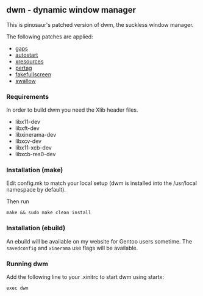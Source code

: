 ## dwm - dynamic window manager
This is pinosaur's patched version of dwm, the suckless window manager.

The following patches are applied:
- [gaps](https://dwm.suckless.org/patches/gaps/)
- [autostart](https://dwm.suckless.org/patches/autostart/)
- [xresources](https://dwm.suckless.org/patches/autostart/)
- [pertag](https://dwm.suckless.org/patches/pertag/)
- [fakefullscreen](https://dwm.suckless.org/patches/fakefullscreen/)
- [swallow](https://dwm.suckless.org/patches/swallow/)

### Requirements
In order to build dwm you need the Xlib header files.
- libx11-dev
- libxft-dev
- libxinerama-dev
- libxcv-dev
- libx11-xcb-dev
- libxcb-res0-dev

### Installation (make)
Edit config.mk to match your local setup (dwm is installed into
the /usr/local namespace by default).

Then run
```
make && sudo make clean install
```

### Installation (ebuild)
An ebuild will be available on my website for Gentoo users sometime.
The `savedconfig` and `xinerama` use flags will be available.

### Running dwm
Add the following line to your .xinitrc to start dwm using startx:
```
exec dwm
```
